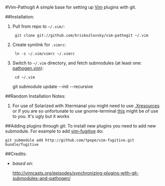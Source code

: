 #Vim-Pathogit
A simple base for setting up [Vim][] plugins with git.

##Installation:

1. Pull from repo to `~/.vim/`:

        git clone git://github.com/kriskozlovsky/vim-pathogit ~/.vim
    
2. Create symlink for `.vimrc`:

        ln -s ~/.vim/vimrc ~/.vimrc
    
3. Switch to `~/.vim` directory, and fetch submodules (at least one: [pathogen.vim][]):

        cd ~/.vim
	git submodule update --init --recursive

##Random Installation Notes:

1. For use of Solarized with Xtermianal you might need to use [.Xresources][]
or if you are so unfortunate to use gnome-terminal [this][solarized-gnome] might be of use to you. It's ugly but it works

##Adding plugins through git: 
To install new plugins you need to add new submodule.
For example to add [vim-fugitive][] do: 

    git submodule add http://github.com/tpope/vim-fugitive.git bundle/fugitive
    
##Credits:
* *based on:*

    http://vimcasts.org/episodes/synchronizing-plugins-with-git-submodules-and-pathogen/

[pathogen.vim]: https://github.com/tpope/vim-pathogen   "pathogen.vim by Tim Pope"
[Vim]:          http://www.vim.org                      "Vi Improved"
[vim-fugitive]: https://github.com/tpope/vim-fugitive   "fugitive.vim by Tim Pope"
[.Xresources]: https://github.com/solarized/xresources  "Solarized: .Xresources"
[solarized-gnome]: https://github.com/sigurdga/gnome-terminal-colors-solarized.git "Solarized theme for gnome-terminal"
